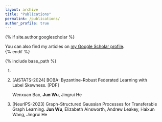```yaml
---
layout: archive
title: "Publications"
permalink: /publications/
author_profile: true
---
```


{% if site.author.googlescholar %}
  <div class="wordwrap">You can also find my articles on <a href="{{site.author.googlescholar}}">my Google Scholar profile</a>.</div>
{% endif %}

{% include base_path %}

<!---
{% for post in site.publications reversed %}
  {% include archive-single.html %}
{% endfor %}
-->

1. 
1. [AISTATS-2024] BOBA: Byzantine-Robust Federated Learning with Label Skewness. [PDF]

   Wenxuan Bao, **Jun Wu**, Jingrui He
1. [NeurIPS-2023] Graph-Structured Gaussian Processes for Transferable Graph Learning.
**Jun Wu**, Elizabeth Ainsworth, Andrew Leakey, Haixun Wang, Jingrui He
